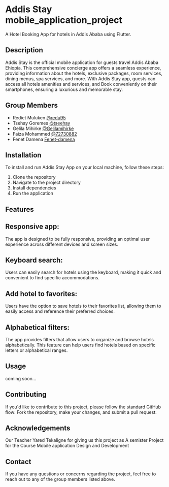 # Addis Stay mobile_application_project

A Hotel Booking App for hotels in Addis Ababa using Flutter.

## Description
Addis Stay is the official mobile application for guests travel Addis Ababa Ehiopia. This comprehensive concierge app offers a seamless experience, providing information about the hotels, exclusive packages, room services, dining menus, spa services, and more. With Addis Stay app, guests can access all hotels amenities and services, and Book conveniently on their smartphones, ensuring a luxurious and memorable stay.

## Group Members
- Rediet Muluken [@redu95](https://github.com/redu95)
- Tsehay Goremes [@tseehay](https://github.com/tseehay)
- Gelila Mihirke [@Gelilamihirke](https://github.com/Gelilamihirke)
- Faiza Mohammed [@72730882](https://github.com/72730882)
- Fenet Damena   [Fenet-damena](https://github.com/Fenet-damena)

## Installation
To install and run Addis Stay App on your local machine, follow these steps:

1. Clone the repository
2. Navigate to the project directory
3. Install dependencies
4. Run the application

## Features
## Responsive app:
The app is designed to be fully responsive, providing an optimal user experience across different devices and screen sizes.
## Keyboard search:
Users can easily search for hotels using the keyboard, making it quick and convenient to find specific accommodations.
## Add hotel to favorites:
Users have the option to save hotels to their favorites list, allowing them to easily access and reference their preferred choices.
## Alphabetical filters:
The app provides filters that allow users to organize and browse hotels alphabetically. This feature can help users find hotels based on specific letters or alphabetical ranges.
## Usage
coming soon...

## Contributing
If you'd like to contribute to this project, please follow the standard GitHub flow: Fork the repository, make your changes, and submit a pull request.

## Acknowledgements
Our Teacher Yared Tekaligne for giving us this project as A semister Project for the Course Mobile application Design and Development

## Contact
If you have any questions or concerns regarding the project, feel free to reach out to any of the group members listed above.

